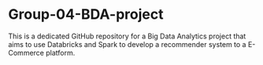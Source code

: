 # Group-04-BDA-project
This is a dedicated GitHub repository for a Big Data Analytics project that aims to use Databricks and Spark to develop a recommender system to a E-Commerce platform.
